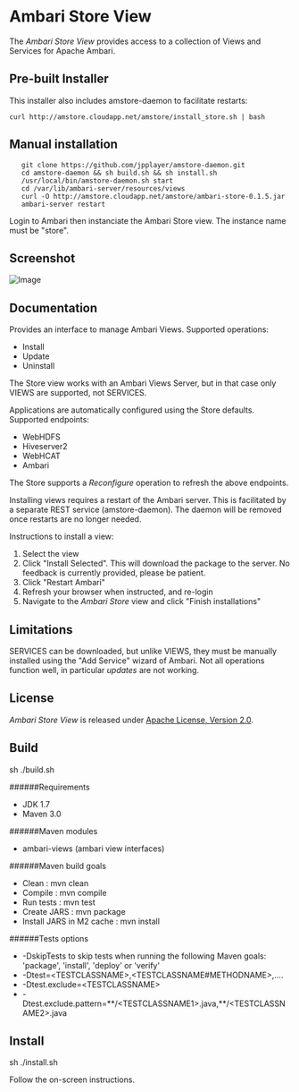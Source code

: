 <!---
Licensed to the Apache Software Foundation (ASF) under one or more
contributor license agreements.  See the NOTICE file distributed with
this work for additional information regarding copyright ownership.
The ASF licenses this file to You under the Apache License, Version 2.0
(the "License"); you may not use this file except in compliance with
the License.  You may obtain a copy of the License at [http://www.apache.org/licenses/LICENSE-2.0](http://www.apache.org/licenses/LICENSE-2.0)

Unless required by applicable law or agreed to in writing, software
distributed under the License is distributed on an "AS IS" BASIS,
WITHOUT WARRANTIES OR CONDITIONS OF ANY KIND, either express or implied.
See the License for the specific language governing permissions and
limitations under the License.
-->

Ambari Store View
============

The *Ambari Store View* provides access to a collection of Views and Services for Apache Ambari.

## Pre-built Installer

This installer also includes amstore-daemon to facilitate restarts:
```
curl http://amstore.cloudapp.net/amstore/install_store.sh | bash
```
## Manual installation
```
   git clone https://github.com/jpplayer/amstore-daemon.git
   cd amstore-daemon && sh build.sh && sh install.sh
   /usr/local/bin/amstore-daemon.sh start
   cd /var/lib/ambari-server/resources/views
   curl -O http://amstore.cloudapp.net/amstore/ambari-store-0.1.5.jar
   ambari-server restart
```
Login to Ambari then instanciate the Ambari Store view. The instance name must be "store".

## Screenshot

![Image](../master/package/storeview.jpg?raw=true)

## Documentation

Provides an interface to manage Ambari Views. Supported operations:
- Install
- Update
- Uninstall

The Store view works with an Ambari Views Server, but in that case only VIEWS are supported, not SERVICES.

Applications are automatically configured using the Store defaults. Supported endpoints:
- WebHDFS
- Hiveserver2
- WebHCAT
- Ambari

The Store supports a *Reconfigure* operation to refresh the above endpoints.

Installing views requires a restart of the Ambari server. This is facilitated by a separate 
REST service (amstore-daemon). The daemon will be removed once restarts are no longer needed.

Instructions to install a view:

1. Select the view
1. Click "Install Selected". This will download the package to the server. No feedback is currently provided, please be patient.
1. Click "Restart Ambari"
1. Refresh your browser when instructed, and re-login
1. Navigate to the *Ambari Store* view and click "Finish installations"

## Limitations
SERVICES can be downloaded, but unlike VIEWS, they must be manually installed using the "Add Service" wizard of Ambari.
Not all operations function well, in particular *updates* are not working. 

## License

*Ambari Store View* is released under [Apache License, Version 2.0](http://www.apache.org/licenses/LICENSE-2.0).

## Build

 sh ./build.sh

######Requirements
* JDK 1.7
* Maven 3.0

######Maven modules
* ambari-views (ambari view interfaces)

######Maven build goals
 * Clean : mvn clean
 * Compile : mvn compile
 * Run tests : mvn test
 * Create JARS : mvn package
 * Install JARS in M2 cache : mvn install

######Tests options
  * -DskipTests to skip tests when running the following Maven goals:
    'package', 'install', 'deploy' or 'verify'
  * -Dtest=\<TESTCLASSNAME>,\<TESTCLASSNAME#METHODNAME>,....
  * -Dtest.exclude=\<TESTCLASSNAME>
  * -Dtest.exclude.pattern=\*\*/\<TESTCLASSNAME1>.java,\*\*/\<TESTCLASSNAME2>.java


## Install
  
 sh ./install.sh 

 Follow the on-screen instructions.
  


